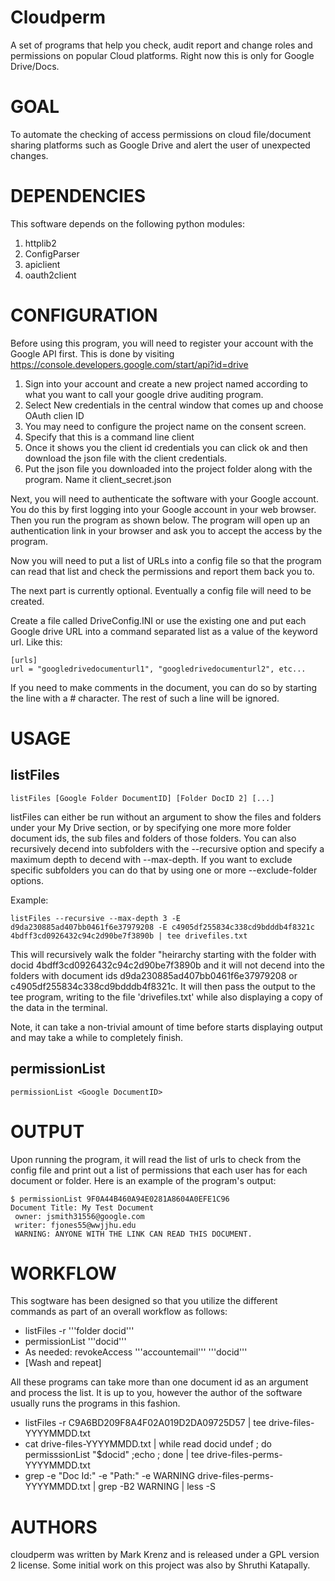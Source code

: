 # Cloudperm
A set of programs that help you check, audit report and change roles and permissions on popular Cloud platforms.
Right now this is only for Google Drive/Docs.

# GOAL

 To automate the checking of access permissions on cloud file/document sharing platforms such as Google Drive and alert the user of unexpected changes.

# DEPENDENCIES

This software depends on the following python modules:

1. httplib2
2. ConfigParser
3. apiclient
4. oauth2client

# CONFIGURATION

 Before using this program, you will need to register your account with the Google API first. This is done by visiting
 https://console.developers.google.com/start/api?id=drive
 1. Sign into your account and create a new project named according to what you want to call your google drive auditing program.
 2. Select New credentials in the central window that comes up and choose OAuth clien ID
 3. You may need to configure the project name on the consent screen.
 4. Specify that this is a command line client
 5. Once it shows you the client id credentials you can click ok and then download the json file with the client credentials.
 6. Put the json file you downloaded into the project folder along with the program. Name it client_secret.json

 Next, you will need to authenticate the software with your Google account. You do this by first logging into
 your Google account in your web browser. Then you run the program as shown below. The program will open up an authentication
 link in your browser and ask you to accept the access by the program.

 Now you will need to put a list of URLs into a config file so that the program can read that list and check the permissions
 and report them back you to.

The next part is currently optional. Eventually a config file will need to be created.
 
 Create a file called DriveConfig.INI or use the existing one and put each Google drive URL into a command separated list as
 a value of the keyword url.  Like this:
```
[urls]
url = "googledrivedocumenturl1", "googledrivedocumenturl2", etc...
```
 If you need to make comments in the document, you can do so by starting the line with a # character. The rest of such a
 line will be ignored.

# USAGE

## listFiles
```
listFiles [Google Folder DocumentID] [Folder DocID 2] [...]
```
listFiles can either be run without an argument to show the files and folders under your My Drive section, or
by specifying one more more folder document ids, the sub files and folders of those folders. You can also
recursively decend into subfolders with the --recursive option and specify a maximum depth to decend with
--max-depth. If you want to exclude specific subfolders you can do that by using one or more
--exclude-folder options.

Example: 
```
listFiles --recursive --max-depth 3 -E d9da230885ad407bb0461f6e37979208 -E c4905df255834c338cd9bdddb4f8321c 4bdff3cd0926432c94c2d90be7f3890b | tee drivefiles.txt
```
This will recursively walk the folder "heirarchy starting with the folder with docid 4bdff3cd0926432c94c2d90be7f3890b
and it will not decend into the folders with document ids d9da230885ad407bb0461f6e37979208 or c4905df255834c338cd9bdddb4f8321c. 
It will then pass the output to the tee program, writing to the file 'drivefiles.txt' while also displaying a copy
of the data in the terminal.

Note, it can take a non-trivial amount of time before starts displaying output and may take a while to completely finish.


## permissionList
```
permissionList <Google DocumentID>
```
 
# OUTPUT

  Upon running the program, it will read the list of urls to check from the config file and print out a list
  of permissions that each user has for each document or folder. Here is an example of the program's output:
  
  ```
  $ permissionList 9F0A44B460A94E0281A8604A0EFE1C96
  Document Title: My Test Document
   owner: jsmith31556@google.com
   writer: fjones55@wwjjhu.edu
   WARNING: ANYONE WITH THE LINK CAN READ THIS DOCUMENT.
  ```

# WORKFLOW

This sogtware has been designed so that you utilize the different commands as part of an overall workflow as follows:

* listFiles -r '''folder docid'''
* permissionList '''docid'''
* As needed: revokeAccess '''accountemail''' '''docid'''
* [Wash and repeat]

All these programs can take more than one document id as an argument and process the list. It is up
to you, however the author of the software usually runs the programs in this fashion.

* listFiles -r C9A6BD209F8A4F02A019D2DA09725D57 | tee drive-files-YYYYMMDD.txt
* cat drive-files-YYYYMMDD.txt | while read docid undef ; do permisssionList "$docid" ;echo ; done | tee drive-files-perms-YYYYMMDD.txt
* grep -e "Doc Id:" -e "Path:" -e WARNING drive-files-perms-YYYYMMDD.txt | grep -B2 WARNING | less -S


 
  
# AUTHORS

cloudperm was written by Mark Krenz and is released under a GPL version 2 license.
Some initial work on this project was also by Shruthi Katapally.
